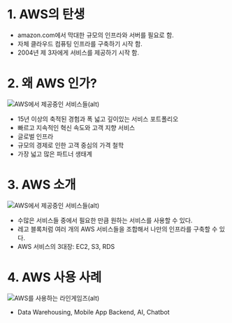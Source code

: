 # 1. AWS의 탄생
  - amazon.com에서 막대한 규모의 인프라와 서버를 필요로 함.
  - 자체 클라우드 컴퓨팅 인프라를 구축하기 시작 함.
  - 2004년 제 3자에게 서비스를 제공하기 시작 함.

# 2. 왜 AWS 인가?
![AWS에서 제공중인 서비스들(alt)](https://cdn.frontoverflow.com/document/first-met-aws/images/chapter_02/aws_regions.jpeg "")
  - 15년 이상의 축적된 경험과 폭 넓고 깊이있는 서비스 포트폴리오
  - 빠르고 지속적인 혁신 속도와 고객 지향 서비스
  - 글로벌 인프라
  - 규모의 경제로 인한 고객 중심의 가격 철학
  - 가장 넓고 많은 파트너 생태계

# 3. AWS 소개
![AWS에서 제공중인 서비스들(alt)](https://cdn.frontoverflow.com/document/first-met-aws/images/chapter_02/aws_services.jpeg "")
  - 수많은 서비스들 중에서 필요한 만큼 원하는 서비스를 사용할 수 있다.
  - 레고 블록처럼 여러 개의 AWS 서비스들을 조합해서 나만의 인프라를 구축할 수 있다.
  - AWS 서비스의 3대장: EC2, S3, RDS

# 4. AWS 사용 사례
![AWS를 사용하는 라인게임즈(alt)](https://cdn.frontoverflow.com/document/first-met-aws/images/chapter_02/use_case_linegames.jpeg "AWS를 사용하는 라인게임즈")
  - Data Warehousing, Mobile App Backend, AI, Chatbot
